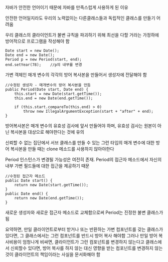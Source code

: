 
자바가 안전한 언어이기 때문에 자바를 만족스럽게 사용하게 된 이유



안전한 언어일지라도 우리의 노력없이는 다른클래스들과 독립적인 클래스를 만들기 어려움



우리 클래스의 클라이언트가 불변 규칙을 파괴하기 위해 최선을 다할 거라는 가정하에 방어적으로 프로그램을 작성해야 함


```
Date start = new Date();
Date end = new Date();
Period p = new Period(start, end);
end.setYear(78);	//p의 내부를 변경
```
가변 객체인 매개 변수의 각각의 방어 복사본을 만들어서 생성자에 전달해야 함

```
//수정된 생성자 - 매개변수의 방어 복사본을 만듬
public Period(Date start, Date end) {
	this.start = new Date(start.getTime());
	this.end = new Date(end.getTime());
	
	if (this.start.compareTo(this.end) > 0)
		throw new IllegalArgumentException(start + "after" + end);
}
```
방어복사본은 매개 변수의 유효성 검사에 앞서 만들어야 하며, 유효성 검사는 원본이 아닌 복사본을 대상으로 해야한다는 것에 유의

신뢰할 수 없는 집단에서 서브 클래스를 만들 수 있는 그런 타입의 매개 변수에 대한 방어 복사본을 만들 때는 clone 메소드를 사용하지 않아야한다

Period 인스턴스가 변경될 가능성은 여전히 존재. Period의 접근자 메소드에서 자신의 내부 가변 필드들에 대한 접근을 제공하기 때문

```
//수정된 접근자 메소드
public Date start() {
	return new Date(start.getTime());
}
public Date end() {
	return new Date(end.getTime());
}
```
새로운 생성자와 새로운 접근자 메소드로 교체함으로써 Period는 진정한 불변 클래스가 됨


요약하면, 만일 클라이언트로부터 받거나 또는 반환하는 가변 컴포넌트를 갖는 클래스가 있다면, 그 클래스에서는 그런 컴포넌트를 반드시 방어 복사 해야함
그러나 만일 방어 복사비용이 엄청나게 비싸면, 클라이언트가 그런 컴포넌트를 변경하지 않는다고 클래스에서 신뢰할수 있다면, 방어 복사를 하지 않는 대신 
영향을 받는 컴포넌트를 변경하지 않는 것이 클라이언트의 책임이라는 사실을 문서화해야 함






